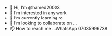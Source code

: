 - 👋 Hi, I’m @hamed20003
- 👀 I’m interested in any work 
- 🌱 I’m currently learning rc
- 💞️ I’m looking to collaborate on ...
- 📫 How to reach me ...WhatsApp  07035996738

<!---
hamed20003/hamed20003 is a ✨ special ✨ repository because its `README.md` (this file) appears on your GitHub profile.
You can click the Preview link to take a look at your changes.
--->
